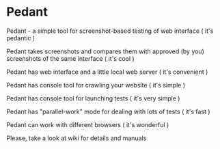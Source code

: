 Pedant
==========

Pedant - a simple tool for screenshot-based testing of web interface ( it's pedantic ) 

Pedant takes screenshots and compares them with approved (by you) screenshots of the same interface ( it's cool )

Pedant has web interface and a little local web server ( it's convenient )

Pedant has console tool for crawling your website ( it's simple )

Pedant has console tool for launching tests ( it's very simple )

Pedant has "parallel-work" mode for dealing with lots of tests ( it's fast )

Pedant can work with different browsers ( it's wonderful )

Please, take a look at wiki for details and manuals

